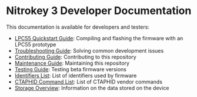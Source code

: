 # Nitrokey 3 Developer Documentation

This documentation is available for developers and testers:
- [LPC55 Quickstart Guide](./lpc55-quickstart.md): Compiling and flashing the firmware with an LPC55 prototype
- [Troubleshooting Guide](./troubleshooting.md): Solving common development issues
- [Contributing Guide](./contributing.md): Contributing to this repository
- [Maintenance Guide](./maintenance.md): Maintaining this repository
- [Testing Guide](./testing.md): Testing beta firmware versions
- [Identifiers List](./identifiers.md): List of identifiers used by firmware
- [CTAPHID Command List](./ctaphid-commands.md): List of CTAPHID vendor commands
- [Storage Overview](./storage.md): Information on the data stored on the device
